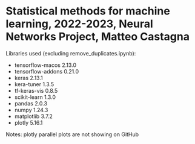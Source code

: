 # Statistical methods for machine learning, 2022-2023, Neural Networks Project, Matteo Castagna

Libraries used (excluding remove_duplicates.ipynb):
- tensorflow-macos 2.13.0 
- tensorflow-addons 0.21.0
- keras 2.13.1
- kera-tuner 1.3.5
- tf-keras-vis 0.8.5
- scikit-learn 1.3.0 
- pandas 2.0.3
- numpy 1.24.3
- matplotlib 3.7.2
- plotly 5.16.1

Notes: plotly parallel plots are not showing on GitHub
